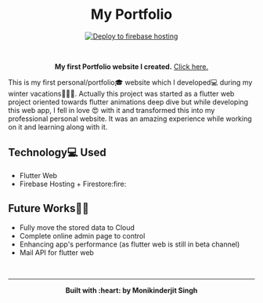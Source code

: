 <h1 align="center">
  My Portfolio
 </h1>
 
 <p align="center">
  <a href="Firebase Hosting Badge">
    <img alt="Deploy to firebase hosting" title="Firebase Deployment" src="https://github.com/Monik09/Portfolio/workflows/Deploy%20to%20Firebase%20Hosting%20on%20merge/badge.svg" >
  </a>
</p>

<br>

<p align="center"><b>My first Portfolio website I created.</b> <a href="https://monikinderjit.web.app">Click here.</a></p>

This is my first personal/portfolio:mortar_board: website which I developed:computer: during my winter vacations:santa::christmas_tree::santa:. Actually this project was started as a flutter web project oriented towards flutter animations deep dive but while developing this web app, I fell in love :heart_eyes: with it and transformed this into my professional personal website. It was an amazing experience while working on it and learning along with it.



## Technology:computer: Used

<ul>
  <li>Flutter Web</li>
  <li>Firebase Hosting + Firestore:fire:</li>
</ul>

## Future Works:memo::dart:
<ul>
  <li>Fully move the stored data to Cloud</li>
  <li>Complete online admin page to control</li>
  <li>Enhancing app's performance (as flutter web is still in beta channel)</li>
  <li>Mail API for flutter web</li>
</ul>

<br>

___

 <p align="center"><b>Built with :heart: by Monikinderjit Singh</b></p>
 